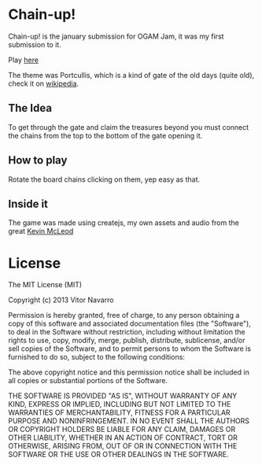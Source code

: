 # Chain-up! 

Chain-up! is the january submission for OGAM Jam, it was my first submission to it. 

Play [here](http://chain-up.herokuapp.com/)

The theme was Portcullis, which is a kind of gate of the old days (quite old), check it on [wikipedia](http://en.wikipedia.org/wiki/Portcullis).

## The Idea

To get through the gate and claim the treasures beyond you must connect the chains from the top to the bottom of the gate opening it.

## How to play

Rotate the board chains clicking on them, yep easy as that.

## Inside it

The game was made using createjs, my own assets and audio from the great [Kevin McLeod](http://incompetech.com/)

# License

The MIT License (MIT)

Copyright (c) 2013 Vitor Navarro

Permission is hereby granted, free of charge, to any person obtaining a copy of this software and associated documentation files (the "Software"), to deal in the Software without restriction, including without limitation the rights to use, copy, modify, merge, publish, distribute, sublicense, and/or sell copies of the Software, and to permit persons to whom the Software is furnished to do so, subject to the following conditions:

The above copyright notice and this permission notice shall be included in all copies or substantial portions of the Software.

THE SOFTWARE IS PROVIDED "AS IS", WITHOUT WARRANTY OF ANY KIND, EXPRESS OR IMPLIED, INCLUDING BUT NOT LIMITED TO THE WARRANTIES OF MERCHANTABILITY, FITNESS FOR A PARTICULAR PURPOSE AND NONINFRINGEMENT. IN NO EVENT SHALL THE AUTHORS OR COPYRIGHT HOLDERS BE LIABLE FOR ANY CLAIM, DAMAGES OR OTHER LIABILITY, WHETHER IN AN ACTION OF CONTRACT, TORT OR OTHERWISE, ARISING FROM, OUT OF OR IN CONNECTION WITH THE SOFTWARE OR THE USE OR OTHER DEALINGS IN THE SOFTWARE.
